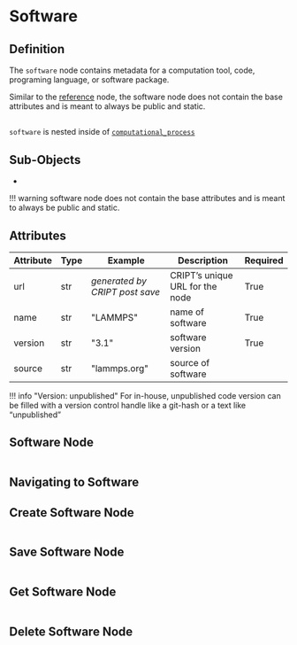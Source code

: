 # Software

## Definition

The `software` node contains metadata for a computation tool, code, programing language, or
software package.

Similar to the [reference](./reference.md) node, the software node does not contain the base
attributes and is meant to always be public and static.

## 
`software` is nested inside of 
<a href="../computational_process" target="_blank">`computational_process`</a>


## Sub-Objects
* 



!!! warning
    software node does not contain the base attributes and is meant to always be public and static.

## Attributes

| Attribute | Type | Example                        | Description                     | Required |
|-----------|------|--------------------------------|---------------------------------|----------|
| url       | str  | _generated by CRIPT post save_ | CRIPT’s unique URL for the node | True     |
| name      | str  | "LAMMPS"                       | name of software                | True     |
| version   | str  | "3.1"                         | software version                | True     |
| source    | str  | "lammps.org"                   | source of software              |          |


!!! info "Version: unpublished"
    For in-house, unpublished code version can be filled with a 
    version control handle like a git-hash or a text like “unpublished”


## Software Node

```json

```



## Navigating to Software 


## Create Software Node
```python

```

## Save Software Node
```python

```

## Get Software Node
```python

```

## Delete Software Node
```python

```
